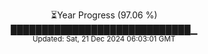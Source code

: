 <p align="center">
⏳Year Progress (97.06 %)<br>
█████████████████████████████▁ <br>
<sub>Updated: Sat, 21 Dec 2024 06:03:01 GMT</sub>
</p>

